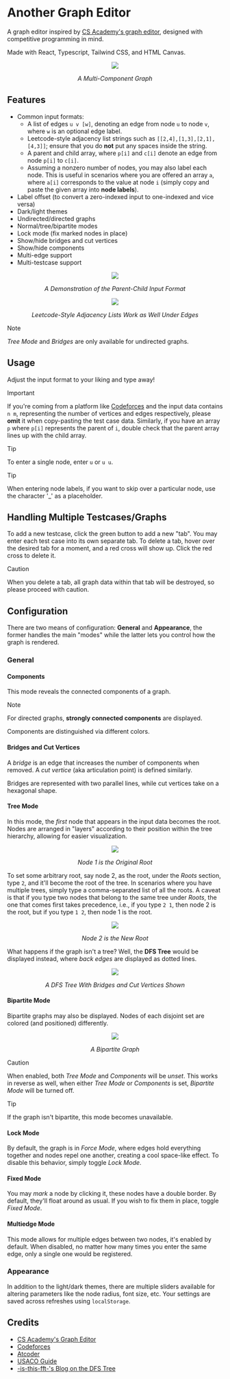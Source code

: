 # Another Graph Editor

A graph editor inspired by [CS Academy's graph editor](https://csacademy.com/app/graph_editor/),
designed with competitive programming in mind.

Made with React, Typescript, Tailwind CSS, and HTML Canvas.

<p align="center">
    <img src="screenshots/main.png?" />
</p>

<p align="center">
<em>A Multi-Component Graph</em>
</p>

## Features

- Common input formats:
  - A list of edges `u v [w]`, denoting an edge from node `u` to node `v`, where
  `w` is an optional edge label.
  - Leetcode-style adjacency list strings such as `[[2,4],[1,3],[2,1],[4,3]]`;
  ensure that you do **not** put any spaces inside the string.
  - A parent and child array, where `p[i]` and `c[i]` denote an edge from
  node `p[i]` to `c[i]`.
  - Assuming a nonzero number of nodes, you may also label each node. This
  is useful in scenarios where you are offered an array `a`, where `a[i]`
  corresponds to the value at node `i` (simply copy and paste the given array into
  **node labels**).
- Label offset (to convert a zero-indexed input to one-indexed and vice versa)
- Dark/light themes
- Undirected/directed graphs
- Normal/tree/bipartite modes
- Lock mode (fix marked nodes in place)
- Show/hide bridges and cut vertices
- Show/hide components
- Multi-edge support
- Multi-testcase support

<p align="center">
    <img src="screenshots/parentChild.png?" />
</p>

<p align="center">
<em>A Demonstration of the Parent-Child Input Format</em>
</p>

<p align="center">
    <img src="screenshots/leetcode.png?" />
</p>

<p align="center">
<em>Leetcode-Style Adjacency Lists Work as Well Under Edges</em>
</p>

> [!NOTE]
> *Tree Mode* and *Bridges* are only available for undirected graphs.

## Usage

Adjust the input format to your liking and type away!

> [!IMPORTANT]
> If you're coming from a platform like [Codeforces](https://codeforces.com/)
> and the input data contains `n m`, representing the number of vertices and
> edges respectively, please **omit** it when copy-pasting the test case data.
> Similarly, if you have an array `p` where `p[i]` represents the parent of `i`,
> double check that the parent array lines up with the child array.

> [!TIP]
> To enter a single node, enter `u` or `u u`.

> [!TIP]
> When entering node labels, if you want to skip over a particular node,
> use the character '_' as a placeholder.

## Handling Multiple Testcases/Graphs

To add a new testcase, click the green button to add a new "tab". You
may enter each test case into its own separate tab. To delete a tab, hover
over the desired tab for a moment, and a red cross will show up. Click
the red cross to delete it.

> [!CAUTION]
> When you delete a tab, all graph data within that tab will be destroyed,
> so please proceed with caution.

## Configuration

There are two means of configuration: **General** and **Appearance**, the
former handles the main "modes" while the latter lets you control how
the graph is rendered.

### General

#### Components
This mode reveals the connected components of a graph.

> [!NOTE]
> For directed graphs, **strongly connected components** are displayed.

Components are distinguished via different colors.

#### Bridges and Cut Vertices

A *bridge* is an edge that increases the number of components when removed.
A *cut vertice* (aka articulation point) is defined similarly.

Bridges are represented with two parallel lines, while cut vertices take
on a hexagonal shape.

#### Tree Mode

In this mode, the *first* node that appears in the input data becomes the root.
Nodes are arranged in "layers" according to their position within the tree
hierarchy, allowing for easier visualization.

<p align="center">
    <img src="screenshots/twoRootBefore.png?" />
</p>

<p align="center">
<em>Node 1 is the Original Root</em>
</p>

To set some arbitrary root, say node 2, as the root, under the *Roots*
section, type `2`, and it'll become the root of the tree. In scenarios where
you have multiple trees, simply type a comma-separated list of all the roots.
A caveat is that if you type two nodes that belong to the same tree under
*Roots*, the one that comes first takes precedence, i.e., if you type
`2 1`, then node 2 is the root, but if you type `1 2`, then node 1 is the root.

<p align="center">
    <img src="screenshots/twoRootAfter.png?" />
</p>

<p align="center">
<em>Node 2 is the New Root</em>
</p>

What happens if the graph isn't a tree? Well, the **DFS Tree** would be
displayed instead, where *back edges* are displayed as dotted lines.

<p align="center">
    <img src="screenshots/dfsTree.png?" />
</p>

<p align="center">
<em>A DFS Tree With Bridges and Cut Vertices Shown</em>
</p>

#### Bipartite Mode

Bipartite graphs may also be displayed. Nodes of each disjoint set are
colored (and positioned) differently.

<p align="center">
    <img src="screenshots/bipartite.png?" />
</p>

<p align="center">
<em>A Bipartite Graph</em>
</p>

> [!CAUTION]
> When enabled, both *Tree Mode* and *Components* will be *unset*. This works
> in reverse as well, when either *Tree Mode* or *Components* is set, *Bipartite
> Mode* will be turned off.

> [!TIP]
> If the graph isn't bipartite, this mode becomes unavailable.

#### Lock Mode

By default, the graph is in *Force Mode*, where edges hold everything together
and nodes repel one another, creating a cool space-like effect. To disable
this behavior, simply toggle *Lock Mode*.

#### Fixed Mode

You may *mark* a node by clicking it, these nodes have a double border. By
default, they'll float around as usual. If you wish to fix them in place,
toggle *Fixed Mode*.

#### Multiedge Mode

This mode allows for multiple edges between two nodes, it's enabled by
default. When disabled, no matter how many times you enter the same edge,
only a single one would be registered.

### Appearance

In addition to the light/dark themes, there are multiple sliders available
for altering parameters like the node radius, font size, etc. Your settings
are saved across refreshes using `localStorage`.

## Credits

- [CS Academy's Graph Editor](https://csacademy.com/app/graph_editor/)
- [Codeforces](https://codeforces.com/)
- [Atcoder](https://atcoder.jp/)
- [USACO Guide](https://usaco.guide/)
- [-is-this-fft-'s Blog on the DFS Tree](https://codeforces.com/blog/entry/68138)
